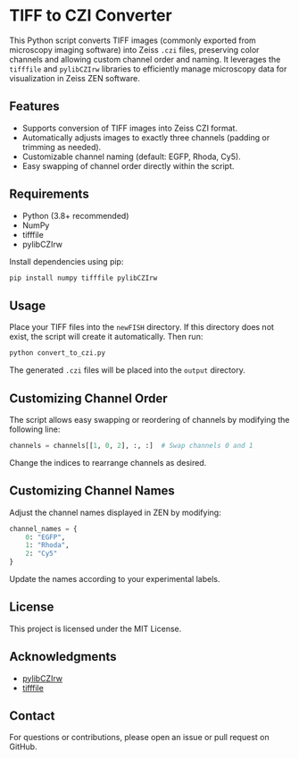 # TIFF to CZI Converter

This Python script converts TIFF images (commonly exported from microscopy imaging software) into Zeiss `.czi` files, preserving color channels and allowing custom channel order and naming. It leverages the `tifffile` and `pylibCZIrw` libraries to efficiently manage microscopy data for visualization in Zeiss ZEN software.

## Features

- Supports conversion of TIFF images into Zeiss CZI format.
- Automatically adjusts images to exactly three channels (padding or trimming as needed).
- Customizable channel naming (default: EGFP, Rhoda, Cy5).
- Easy swapping of channel order directly within the script.

## Requirements

- Python (3.8+ recommended)
- NumPy
- tifffile
- pylibCZIrw

Install dependencies using pip:

```bash
pip install numpy tifffile pylibCZIrw
```

## Usage

Place your TIFF files into the `newFISH` directory. If this directory does not exist, the script will create it automatically. Then run:

```bash
python convert_to_czi.py
```

The generated `.czi` files will be placed into the `output` directory.

## Customizing Channel Order

The script allows easy swapping or reordering of channels by modifying the following line:

```python
channels = channels[[1, 0, 2], :, :]  # Swap channels 0 and 1
```

Change the indices to rearrange channels as desired.

## Customizing Channel Names

Adjust the channel names displayed in ZEN by modifying:

```python
channel_names = {
    0: "EGFP",
    1: "Rhoda",
    2: "Cy5"
}
```

Update the names according to your experimental labels.

## License

This project is licensed under the MIT License.

## Acknowledgments

- [pylibCZIrw](https://github.com/zeiss-microscopy/pylibCZIrw)
- [tifffile](https://github.com/cgohlke/tifffile)

## Contact

For questions or contributions, please open an issue or pull request on GitHub.